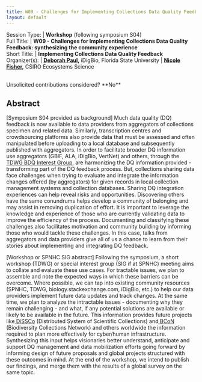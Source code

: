 ```yaml
---
title: W09 - Challenges for Implementing Collections Data Quality Feedback: synthesizing the community experience
layout: default
---
```



Session Type: | **Workshop** (following symposium S04)  
Full Title:   | **W09 - Challenges for Implementing Collections Data Quality Feedback: synthesizing the community experience**  
Short Title:  | **Implementing Collections Data Quality Feedback**  
Organizer(s): | **[Deborah Paul](mailto:dpaul@fsu.edu),** iDigBio, Florida State University
              | **[Nicole Fisher](mailto:Nicole.Fisher@CSIRO.AU),** CSIRO Ecosystems Science


<p><br />Unsolicited contributions considered?  **No**</p>


<!--
**How many 80-minute sessions are you requesting?** 2 (can be divided over separate days)
Technical Requirements: | Theater/classroom seating for symposium; tables/power/working environment (flip chart or marker board) for workshop; usual AV
**Format Options**:
-
IF at TDWG, then this whole thing could be either
-
> 1. Workshop (talks followed by workshop for general audience sharing and to summarize findings)
-
> 2. Symposium for talks, followed by workshop for general audience sharing and to summarize findings
-
IF at SPNHC, then
-
> 1. This is likely best a Symposium, followed by a SPNHC SIG (Special Interest Group Meeting) where everyone interested can then add their experiences and we can summarize findings.
-
Maybe this is best at SPNHC because we need input from those who are doing the data integration in their collections. However, we need the TDWG audience – to hear the needs / expectations of the collections. Our interests overlap with the TDWG DQ working group – and we have talked to them about our symposium. We trust you, the local Organizer(s):: to put this where we can best reach both the TDWG and SPNHC audience and best fits in with your other contributions.
-
We note this also aligns as likely appealing to those taking part in the hands-on workshop organized by Laura Russell to help people directly with data mobilization.
-
Please let us know if we need to submit a separate abstract for the Workshop (if at TDWG) or the SIG (if at SPNHC). It is easy to separate the above abstract into two - one for a symposium, one for the followup workshop / SIG.
-
**Expected attendance**. 40 – 60? Hard to say.
-->


## Abstract

[Symposium S04 provided as background] Much data quality (DQ) feedback is now available to data providers from aggregators of collections specimen and related data. Similarly, transcription centres and crowdsourcing platforms also provide data that must be assessed and often manipulated before uploading to a local database and subsequently published with aggregators. In order to facilitate broader DQ information use aggregators (GBIF, ALA, iDigBio, VertNet) and others, through the[ TDWG BDQ Interest Group](https://github.com/tdwg/bdq), are harmonizing the DQ information provided - transforming part of the DQ feedback process. But, collections sharing data face challenges when trying to evaluate and integrate the information changes offered (by aggregators) for given records in local collection management systems and collection databases. Sharing DQ integration experiences can help reveal risks and opportunities. Discovering others have the same conundrums helps develop a community of belonging and may assist in removing duplication of effort. It is important to leverage the knowledge and experience of those who are currently validating data to improve the efficiency of the process. Documenting and classifying these challenges also facilitates motivation and community building by informing those who would tackle these challenges. In this case, talks from aggregators and data providers give all of us a chance to learn from their stories about implementing and integrating DQ feedback.

[Workshop or SPNHC SIG abstract] Following the symposium, a short workshop (TDWG) or special interest group (SIG if at SPNHC) meeting aims to collate and evaluate these use cases. For tractable issues, we plan to assemble and note the expected ways in which these barriers can be overcome. Where possible, we can tap into existing community resources (SPNHC, TDWG, biology.stackexchange.com, iDigBio, etc.) to help our data providers implement future data updates and track changes. At the same time, we plan to analyze the intractable issues - documenting why they remain challenging - and what, if any potential solutions are available or likely to be available in the future. This information provides future projects like[ DiSSCo](http://www.dissco.eu/) (Distributed System of Scientific Collections) and[ BCoN](https://bcon.aibs.org/) (Biodiversity Collections Network) and others worldwide the information required to plan more effectively for cyber/human infrastructure. Synthesizing this input helps visionaries better understand, anticipate and support DQ management and data mobilization efforts going forward by informing design of future proposals and global projects structured with these outcomes in mind. At the end of the workshop, we intend to publish our findings, and merge them with the results of a global survey on the same topic.

